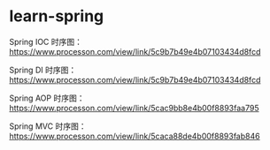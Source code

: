 # learn-spring
Spring IOC 时序图：
https://www.processon.com/view/link/5c9b7b49e4b07103434d8fcd

Spring DI 时序图：
https://www.processon.com/view/link/5c9b7b49e4b07103434d8fcd

Spring AOP 时序图：
https://www.processon.com/view/link/5cac9bb8e4b00f8893faa795

Spring MVC 时序图：
https://www.processon.com/view/link/5caca88de4b00f8893fab846

